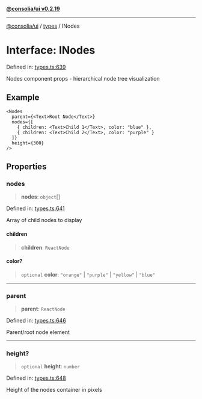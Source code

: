 [**@consolia/ui v0.2.19**](../../README.md)

***

[@consolia/ui](../../README.md) / [types](../README.md) / INodes

# Interface: INodes

Defined in: [types.ts:639](https://github.com/consolia-io/ui/blob/main/src/types.ts#L639)

Nodes component props - hierarchical node tree visualization

## Example

```tsx
<Nodes
  parent={<Text>Root Node</Text>}
  nodes={[
    { children: <Text>Child 1</Text>, color: "blue" },
    { children: <Text>Child 2</Text>, color: "purple" }
  ]}
  height={300}
/>
```

## Properties

### nodes

> **nodes**: `object`[]

Defined in: [types.ts:641](https://github.com/consolia-io/ui/blob/main/src/types.ts#L641)

Array of child nodes to display

#### children

> **children**: `ReactNode`

#### color?

> `optional` **color**: `"orange"` \| `"purple"` \| `"yellow"` \| `"blue"`

***

### parent

> **parent**: `ReactNode`

Defined in: [types.ts:646](https://github.com/consolia-io/ui/blob/main/src/types.ts#L646)

Parent/root node element

***

### height?

> `optional` **height**: `number`

Defined in: [types.ts:648](https://github.com/consolia-io/ui/blob/main/src/types.ts#L648)

Height of the nodes container in pixels
